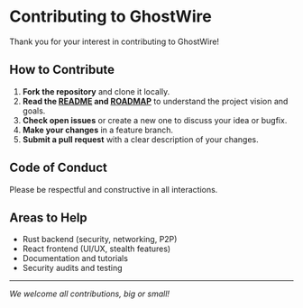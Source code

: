 # Contributing to GhostWire

Thank you for your interest in contributing to GhostWire!

## How to Contribute

1. **Fork the repository** and clone it locally.
2. **Read the [README](./README.md) and [ROADMAP](./ROADMAP.md)** to understand the project vision and goals.
3. **Check open issues** or create a new one to discuss your idea or bugfix.
4. **Make your changes** in a feature branch.
5. **Submit a pull request** with a clear description of your changes.

## Code of Conduct
Please be respectful and constructive in all interactions.

## Areas to Help
- Rust backend (security, networking, P2P)
- React frontend (UI/UX, stealth features)
- Documentation and tutorials
- Security audits and testing

---

*We welcome all contributions, big or small!* 